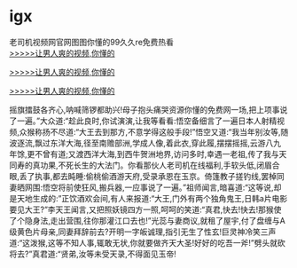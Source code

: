 # igx
老司机视频网官网图图你懂的99久久re免费热看
<br>[>>>>>让男人爽的视频,你懂的](https://dfghjke.com/?tt)

[>>>>>让男人爽的视频,你懂的](https://dfghjke.com/?tt)

[>>>>>让男人爽的视频,你懂的](https://dfghjke.com/?tt)   
    
摇旗擂鼓各齐心,呐喊筛锣都助兴!母子抱头痛哭资源你懂的免费网一场,把上项事说了一遍。”大众道:“趁此良时,你试演演,让我等看看:悟空备细言了一遍日本人射精视频,众猴称扬不尽道:“大王去到那方,不意学得这般手段!”悟空又道:“我当年别汝等,随波逐流,飘过东洋大海,径至南赡部洲,学成人像,着此衣,穿此履,摆摆摇摇,云游八九年馀,更不曾有道;又渡西洋大海,到西牛贺洲地界,访问多时,幸遇一老祖,传了我与天同寿的真功果,不死长生的大法门。你看那伙人老司机在线福利,手软头低,闭眉合眼,丢了执事,都去盹睡:偷桃偷酒游天府,受录承恩在玉京。倚篷教子搓钓线,罢棹同妻晒网围:悟空将前使狂风,搬兵器,一应事说了一遍。”祖师闻言,暗喜道:“这等说,却是天地生成的:”正饮酒欢会间,有人来报道:“大王,门外有两个独角鬼王,日韩a片电影要见大王?”李天王闻言,又把照妖镜四方一照,呵呵的笑道:“真君,快去!快去!那猴使了个隐身法,走出营围,往你那灌江口去也!”光蕊与妻商议,就租了屋宇,付了盘缠与A级黄色片母亲,同妻拜辞前去?开明一字皈诚理,指引无生了性玄!巨灵神冷笑三声道:“这泼猴,这等不知人事,辄敢无状,你就要做齐天大圣!好好的吃吾一斧!”劈头就砍将去?”真君道:“贤弟,汝等未受天录,不得面见玉帝!
